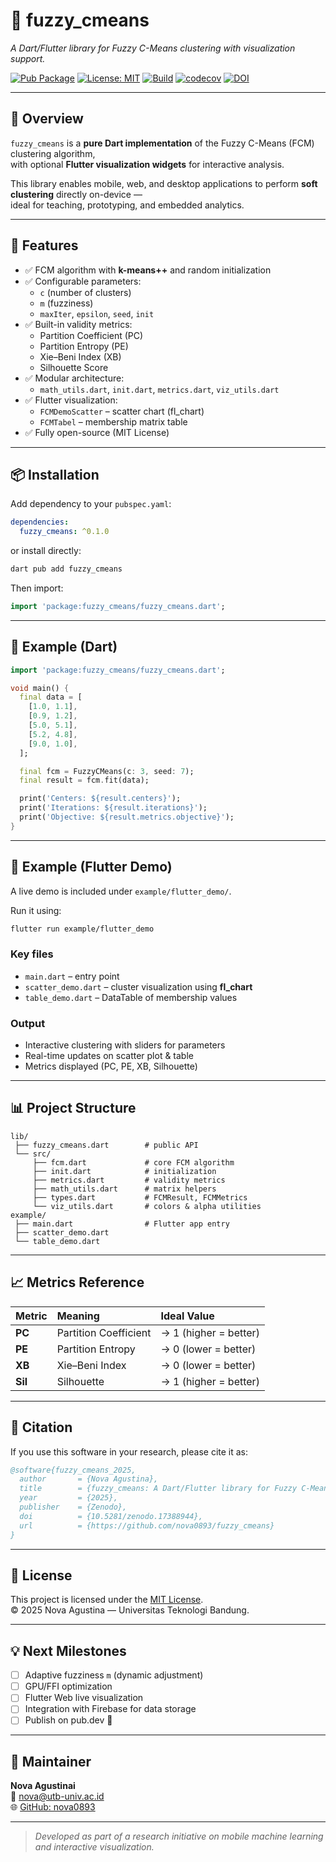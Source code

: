 # 🧠 fuzzy_cmeans  
*A Dart/Flutter library for Fuzzy C-Means clustering with visualization support.*

[![Pub Package](https://img.shields.io/pub/v/fuzzy_cmeans)](https://pub.dev/packages/fuzzy_cmeans)
[![License: MIT](https://img.shields.io/badge/License-MIT-blue.svg)](LICENSE)
[![Build](https://github.com/nova0893/fuzzy_cmeans/actions/workflows/ci.yml/badge.svg)](https://github.com/nova0893/fuzzy_cmeans/actions/workflows/ci.yml)
[![codecov](https://codecov.io/gh/nova0893/fuzzy_cmeans/branch/main/graph/badge.svg)](https://codecov.io/gh/nova0893/fuzzy_cmeans)
[![DOI](https://zenodo.org/badge/DOI/10.5281/zenodo.xxxxxxx.svg)](https://doi.org/10.5281/zenodo.xxxxxxx)

---

## 📘 Overview
`fuzzy_cmeans` is a **pure Dart implementation** of the Fuzzy C-Means (FCM) clustering algorithm,  
with optional **Flutter visualization widgets** for interactive analysis.

This library enables mobile, web, and desktop applications to perform **soft clustering** directly on-device —  
ideal for teaching, prototyping, and embedded analytics.

---

## 🚀 Features
- ✅ FCM algorithm with **k-means++** and random initialization  
- ✅ Configurable parameters:
  - `c` (number of clusters)
  - `m` (fuzziness)
  - `maxIter`, `epsilon`, `seed`, `init`
- ✅ Built-in validity metrics:
  - Partition Coefficient (PC)
  - Partition Entropy (PE)
  - Xie–Beni Index (XB)
  - Silhouette Score
- ✅ Modular architecture:
  - `math_utils.dart`, `init.dart`, `metrics.dart`, `viz_utils.dart`
- ✅ Flutter visualization:
  - `FCMDemoScatter` – scatter chart (fl_chart)
  - `FCMTabel` – membership matrix table
- ✅ Fully open-source (MIT License)

---

## 📦 Installation
Add dependency to your `pubspec.yaml`:

```yaml
dependencies:
  fuzzy_cmeans: ^0.1.0
```

or install directly:

```bash
dart pub add fuzzy_cmeans
```

Then import:

```dart
import 'package:fuzzy_cmeans/fuzzy_cmeans.dart';
```

---

## 🧩 Example (Dart)
```dart
import 'package:fuzzy_cmeans/fuzzy_cmeans.dart';

void main() {
  final data = [
    [1.0, 1.1],
    [0.9, 1.2],
    [5.0, 5.1],
    [5.2, 4.8],
    [9.0, 1.0],
  ];

  final fcm = FuzzyCMeans(c: 3, seed: 7);
  final result = fcm.fit(data);

  print('Centers: ${result.centers}');
  print('Iterations: ${result.iterations}');
  print('Objective: ${result.metrics.objective}');
}
```

---

## 🧠 Example (Flutter Demo)

A live demo is included under `example/flutter_demo/`.

Run it using:

```bash
flutter run example/flutter_demo
```

### Key files
- `main.dart` – entry point  
- `scatter_demo.dart` – cluster visualization using **fl_chart**  
- `table_demo.dart` – DataTable of membership values

### Output
- Interactive clustering with sliders for parameters  
- Real-time updates on scatter plot & table  
- Metrics displayed (PC, PE, XB, Silhouette)

---

## 📊 Project Structure
```
lib/
 ├── fuzzy_cmeans.dart        # public API
 └── src/
     ├── fcm.dart             # core FCM algorithm
     ├── init.dart            # initialization
     ├── metrics.dart         # validity metrics
     ├── math_utils.dart      # matrix helpers
     ├── types.dart           # FCMResult, FCMMetrics
     └── viz_utils.dart       # colors & alpha utilities
example/
 ├── main.dart                # Flutter app entry
 ├── scatter_demo.dart
 └── table_demo.dart
```

---

## 📈 Metrics Reference
| Metric | Meaning | Ideal Value |
|:-------|:---------|:-------------|
| **PC** | Partition Coefficient | → 1 (higher = better) |
| **PE** | Partition Entropy | → 0 (lower = better) |
| **XB** | Xie–Beni Index | → 0 (lower = better) |
| **Sil** | Silhouette | → 1 (higher = better) |

---

## 📗 Citation
If you use this software in your research, please cite it as:

```bibtex
@software{fuzzy_cmeans_2025,
  author       = {Nova Agustina},
  title        = {fuzzy_cmeans: A Dart/Flutter library for Fuzzy C-Means clustering and visualization},
  year         = {2025},
  publisher    = {Zenodo},
  doi          = {10.5281/zenodo.17388944},
  url          = {https://github.com/nova0893/fuzzy_cmeans}
}
```

---

## 🧾 License
This project is licensed under the [MIT License](LICENSE).  
© 2025 Nova Agustina — Universitas Teknologi Bandung.

---

## 💡 Next Milestones
- [ ] Adaptive fuzziness `m` (dynamic adjustment)
- [ ] GPU/FFI optimization
- [ ] Flutter Web live visualization
- [ ] Integration with Firebase for data storage
- [ ] Publish on pub.dev 🎯

---

## 🧩 Maintainer
**Nova Agustinai**  
📧 nova@utb-univ.ac.id  
🌐 [GitHub: nova0893](https://github.com/nova0893)

---

> _Developed as part of a research initiative on mobile machine learning and interactive visualization._
